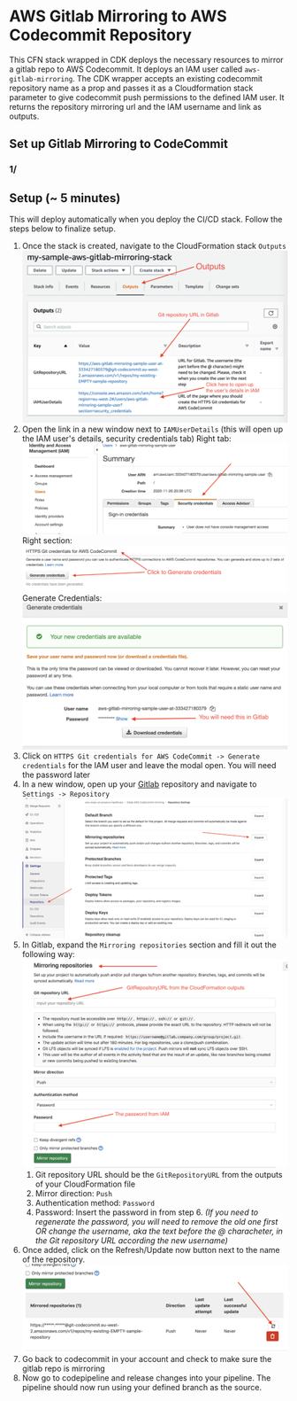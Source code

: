 # AWS Gitlab Mirroring to AWS Codecommit Repository

This CFN stack wrapped in CDK deploys the necessary resources to mirror a gitlab repo to AWS Codecommit. It deploys an IAM user called `aws-gitlab-mirroring`. The CDK wrapper accepts an existing codecommit repository name as a prop and passes it as a Cloudformation stack parameter to give codecommit push permissions to the defined IAM user. It returns the repository mirroring url and the IAM username and link as outputs.

## Set up Gitlab Mirroring to CodeCommit

### 1/ 

## Setup (~ 5 minutes)

This will deploy automatically when you deploy the CI/CD stack. Follow the steps below to finalize setup.
1. Once the stack is created, navigate to the CloudFormation stack `Outputs`
![](./images/screenshot_cloudformation_output.png)
2. Open the link in a new window next to `IAMUserDetails` (this will open up the IAM user's details, security credentials tab)
Right tab:
![](./images/screenshot_iam_tab.png)
Right section:
![](./images/screenshot_iam_section.png)
Generate Credentials:
![](./images/screenshot_iam_password.png)
6. Click on `HTTPS Git credentials for AWS CodeCommit -> Generate credentials` for the IAM user and leave the modal open. You will need the password later 
7. In a new window, open up your [Gitlab](https://gitlab.aws.dev/) repository and navigate to `Settings -> Repository`
![](./images/screenshot_gitlab_menu_section.png)
8. In Gitlab, expand the `Mirroring repositories` section and fill it out the following way:
![](./images/screenshot_gitlab_form.png)
    1. Git repository URL should be the `GitRepositoryURL` from the outputs of your CloudFormation file
    2. Mirror direction: `Push`
    3. Authentication method: `Password`
    4. Password: Insert the password in from step 6. _(If you need to regenerate the password, you will need to remove the old one first OR change the username, aka the text before the @ characheter, in the Git repository URL according the new username)_
9. Once added, click on the Refresh/Update now button next to the name of the repository.
![](./images/screenshot_gitlab_refresh.png)
10. Go back to codecommit in your account and check to make sure the gitlab repo is mirroring
11. Now go to codepipeline and release changes into your pipeline. The pipeline should now run using your defined branch as the source.
